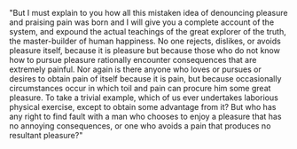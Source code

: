 "But I must explain to you how all this mistaken idea of denouncing 
pleasure and praising pain was born and I will give you a complete 
account of the system, and expound the actual teachings of the great 
explorer of the truth, the master-builder of human happiness. No one 
rejects, dislikes, or avoids pleasure itself, because it is pleasure 
but because those who do not know how to pursue pleasure rationally
encounter consequences that are extremely painful. Nor again is there 
anyone who loves or pursues or desires to obtain pain of itself 
because it is pain, but because occasionally circumstances occur in 
which toil and pain can procure him some great pleasure. To take a 
trivial example, which of us ever undertakes laborious physical 
exercise, except to obtain some advantage from it? But who has any 
right to find fault with a man who chooses to enjoy a pleasure that has 
no annoying consequences, or one who avoids a pain that produces no 
resultant pleasure?"